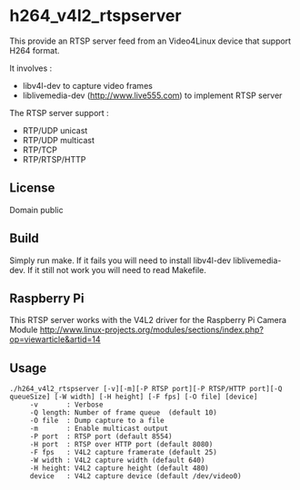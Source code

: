 h264_v4l2_rtspserver
====================

This provide an RTSP server feed from an Video4Linux device that support H264 format.

It involves :
- libv4l-dev to capture video frames
- liblivemedia-dev (http://www.live555.com) to implement RTSP server

The RTSP server support :
- RTP/UDP unicast
- RTP/UDP multicast
- RTP/TCP
- RTP/RTSP/HTTP

License
-------
Domain public 

Build
----- 
Simply run make.
If it fails you will need to install libv4l-dev liblivemedia-dev. 
If it still not work you will need to read Makefile.

Raspberry Pi
------------ 
This RTSP server works with the V4L2 driver for the Raspberry Pi Camera Module http://www.linux-projects.org/modules/sections/index.php?op=viewarticle&artid=14

Usage
-----
	./h264_v4l2_rtspserver [-v][-m][-P RTSP port][-P RTSP/HTTP port][-Q queueSize] [-W width] [-H height] [-F fps] [-O file] [device]
		 -v       : Verbose 
		 -Q length: Number of frame queue  (default 10)
		 -O file  : Dump capture to a file
		 -m       : Enable multicast output
		 -P port  : RTSP port (default 8554)
		 -H port  : RTSP over HTTP port (default 8080)
		 -F fps   : V4L2 capture framerate (default 25)
		 -W width : V4L2 capture width (default 640)
		 -H height: V4L2 capture height (default 480)
		 device   : V4L2 capture device (default /dev/video0)
